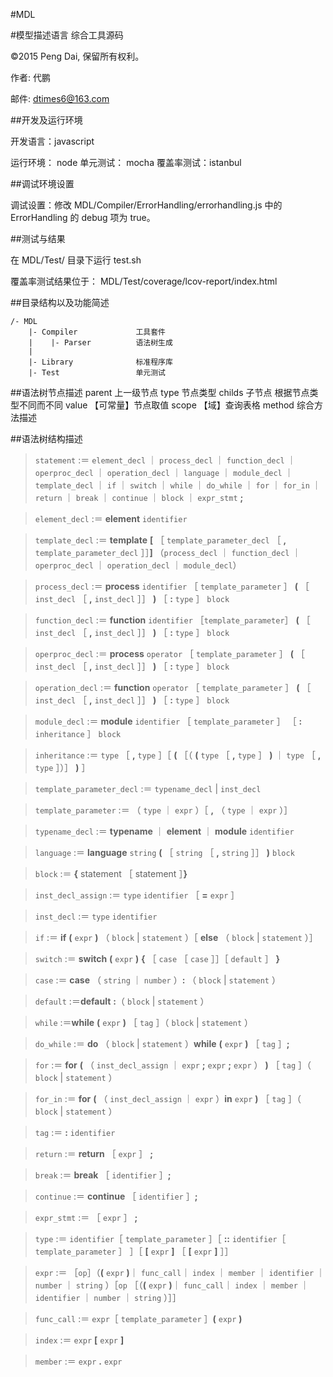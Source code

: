 #MDL


#模型描述语言 综合工具源码

&copy;2015 Peng Dai, 保留所有权利。

作者: 代鹏

邮件: dtimes6@163.com

##开发及运行环境

开发语言：javascript

运行环境：  node
单元测试：  mocha
覆盖率测试：istanbul

##调试环境设置

调试设置：修改 MDL/Compiler/ErrorHandling/errorhandling.js 中的 ErrorHandling 的 debug 项为 true。

##测试与结果

在 MDL/Test/ 目录下运行 test.sh

覆盖率测试结果位于：
MDL/Test/coverage/lcov-report/index.html

##目录结构以及功能简述

    /- MDL
        |- Compiler             工具套件
        |    |- Parser          语法树生成
        |
        |- Library              标准程序库
        |- Test                 单元测试

##语法树节点描述
    parent  上一级节点
    type    节点类型
    childs  子节点 根据节点类型不同而不同
    value   【可常量】节点取值
    scope   【域】查询表格
    method  综合方法描述

##语法树结构描述

 >`statement` :＝
    `element_decl` ｜
    `process_decl` ｜
    `function_decl` ｜
    `operproc_decl` ｜
    `operation_decl` ｜
    `language` ｜
    `module_decl` ｜
    `template_decl` ｜
    `if` ｜
    `switch` ｜
    `while` ｜
    `do_while` ｜
    `for` ｜
    `for_in` ｜
    `return` ｜
    `break` ｜
    `continue` ｜
    `block` ｜
    `expr_stmt`
    __;__

>`element_decl` :＝ __element__ `identifier`

>`template_decl` :＝ __template__ __[__ ［ `template_parameter_decl` ［ __,__ `template_parameter_decl` ］］__]__ （`process_decl` ｜ `function_decl` ｜ `operproc_decl` ｜ `operation_decl` ｜ `module_decl`）

>`process_decl` :＝ __process__ `identifier` ［ `template_parameter` ］ __(__ ［ `inst_decl` ［ __,__ `inst_decl` ］］ __)__ ［ __:__ `type` ］ `block`

>`function_decl` :＝ __function__ `identifier` ［`template_parameter`］ __(__ ［ `inst_decl` ［ __,__ `inst_decl` ］］ __)__ ［ __:__ `type` ］ `block`

>`operproc_decl` :＝ __process__ `operator` ［ `template_parameter` ］ __(__ ［ `inst_decl` ［ __,__ `inst_decl` ］］ __)__ ［ __:__ `type` ］ `block`

>`operation_decl` :＝ __function__ `operator` ［ `template_parameter` ］ __(__ ［ `inst_decl` ［ __,__ `inst_decl` ］］ __)__ ［ __:__ `type` ］ `block`

>`module_decl` :＝ __module__ `identifier` ［ `template_parameter` ］ ［ __:__ `inheritance` ］ `block`

>`inheritance` :＝ `type` ［ __,__ `type` ］［ __(__ ［（ __(__ `type` ［ __,__ `type` ］ __)__ ｜ `type` ［ __,__ `type` ］）］ __)__ ］

>`template_parameter_decl` :＝ `typename_decl` | `inst_decl`

>`template_parameter` :＝ （ `type` ｜ `expr` ）［ __,__ （ `type` ｜ `expr` ）］

>`typename_decl` :＝ __typename__ ｜ __element__ ｜ __module__ `identifier`

>`language` :＝ __language__ `string` __(__ ［ `string` ［ __,__ `string` ］］ __)__ `block`

>`block` :＝ __{__ statement ［ statement ］__}__

>`inst_decl_assign` :＝ `type` `identifier` ［ __=__ `expr` ］

>`inst_decl` :＝ `type` `identifier`

>`if` :＝ __if__ __(__ `expr` __)__ （ `block` | `statement` ）［ __else__ （ `block` | `statement` ）］

>`switch` :＝ __switch__ __(__ `expr` __)__ __{__ ［ `case` ［ `case` ］］［ `default` ］ __}__

>`case` :＝ __case__ （ `string` ｜ `number` ）__:__ （ `block` | `statement` ）

>`default` :＝__default__ __:__（ `block` | `statement` ）

>`while` :＝__while__ __(__ `expr` __)__ ［ `tag` ］（ `block` | `statement` ）

>`do_while` :＝ __do__ （ `block` | `statement` ）__while__ __(__ `expr` __)__ ［ `tag` ］__;__

>`for` :＝ __for__ __(__ （ `inst_decl_assign` ｜ `expr` __;__ `expr` __;__ `expr`  ） __)__ ［ `tag` ］（ `block` | `statement` ）

>`for_in` :＝ __for__ __(__ （ `inst_decl_assign` ｜ `expr` ）__in__ `expr` __)__ ［ `tag` ］（ `block` | `statement` ）

>`tag` :＝ __:__ `identifier`

>`return` :＝ __return__ ［ `expr` ］ __;__

>`break` :＝ __break__ ［ `identifier` ］__;__

>`continue` :＝ __continue__ ［ `identifier` ］__;__

>`expr_stmt` :＝ ［ `expr` ］ __;__

>`type` :＝ `identifier`［ `template_parameter` ］［ __::__ `identifier`［ `template_parameter` ］ ］［ __[__ `expr` __]__ ［ __[__ `expr` __]__ ］］

>`expr` :＝ ［`op`］（__(__ `expr` __)__｜ `func_call`｜ `index` ｜ `member` ｜ `identifier` ｜ `number` ｜ `string` ）［`op` ［（__(__ `expr` __)__｜ `func_call`｜ `index` ｜ `member` ｜ `identifier` ｜ `number` ｜ `string` ）］］

>`func_call` :＝ `expr`［ `template_parameter` ］__(__ `expr` __)__

>`index` :＝ `expr` __[__ `expr` __]__

>`member` :＝ `expr` __.__ `expr`